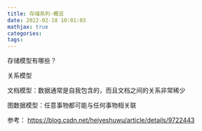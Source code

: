 ```yaml
---
title: 存储系列-概览
date: 2022-02-18 10:01:03
mathjax: true
categories:
tags: 
---
```


存储模型有哪些？

关系模型

文档模型：数据通常是自我包含的，而且文档之间的关系非常稀少

图数据模型：任意事物都可能与任何事物相关联

参考：
https://blog.csdn.net/heiyeshuwu/article/details/9722443